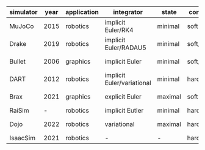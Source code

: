 | simulator | year | application | integrator                 | state   | contact   | solver        | language | gradients         |
| --------- | ---- | ----------- | -------------------------- | ------- | --------- | ------------- | -------- | ----------------- |
| MuJoCo    | 2015 | robotics    | implicit Euler/RK4         | minimal | soft      | Newton/PGS/CG | C        | finite-difference |
| Drake     | 2019 | robotics    | implicit Euler/RADAU5      | minimal | soft/hard | LCP/Newton    | C++      | gradient-bundle   |
| Bullet    | 2006 | graphics    | implicit Euler             | minimal | soft/hard | LCP           | C/C++    | sub-gradient      |
| DART      | 2012 | robotics    | implicit Euler/variational | minimal | hard      | LCP           | C++      | sub-gradient      |
| Brax      | 2021 | graphics    | explicit Euler             | maximal | soft      | N/A           | Python   | sub-gradient      |
| RaiSim    | -    | robotics    | implicit Eutler            | minimal | hard      | bisection     | C++      | -                 |
| Dojo      | 2022 | robotics    | variational                | maximal | hard      | NCP           | julia    | smooth gradient   |
| IsaacSim  | 2021 | robotics    | -                          | -       | hard      | NCP           | C++      | -                 |


